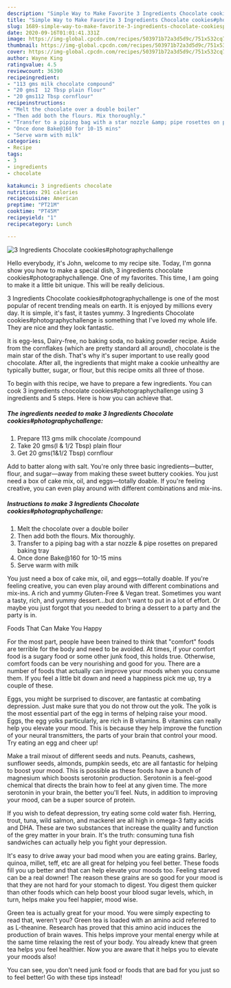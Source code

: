 ```yaml
---
description: "Simple Way to Make Favorite 3 Ingredients Chocolate cookies#photographychallenge"
title: "Simple Way to Make Favorite 3 Ingredients Chocolate cookies#photographychallenge"
slug: 1689-simple-way-to-make-favorite-3-ingredients-chocolate-cookiesphotographychallenge
date: 2020-09-16T01:01:41.331Z
image: https://img-global.cpcdn.com/recipes/503971b72a3d5d9c/751x532cq70/3-ingredients-chocolate-cookiesphotographychallenge-recipe-main-photo.jpg
thumbnail: https://img-global.cpcdn.com/recipes/503971b72a3d5d9c/751x532cq70/3-ingredients-chocolate-cookiesphotographychallenge-recipe-main-photo.jpg
cover: https://img-global.cpcdn.com/recipes/503971b72a3d5d9c/751x532cq70/3-ingredients-chocolate-cookiesphotographychallenge-recipe-main-photo.jpg
author: Wayne King
ratingvalue: 4.5
reviewcount: 36390
recipeingredient:
- "113 gms milk chocolate compound"
- "20 gmsI  12 Tbsp plain flour"
- "20 gms112 Tbsp cornflour"
recipeinstructions:
- "Melt the chocolate over a double boiler"
- "Then add both the flours. Mix thoroughly."
- "Transfer to a piping bag with a star nozzle &amp; pipe rosettes on prepared baking tray"
- "Once done Bake@160 for 10-15 mins"
- "Serve warm with milk"
categories:
- Recipe
tags:
- 3
- ingredients
- chocolate

katakunci: 3 ingredients chocolate 
nutrition: 291 calories
recipecuisine: American
preptime: "PT21M"
cooktime: "PT45M"
recipeyield: "1"
recipecategory: Lunch

---
```



![3 Ingredients Chocolate cookies#photographychallenge](https://img-global.cpcdn.com/recipes/503971b72a3d5d9c/751x532cq70/3-ingredients-chocolate-cookiesphotographychallenge-recipe-main-photo.jpg)

Hello everybody, it's John, welcome to my recipe site. Today, I'm gonna show you how to make a special dish, 3 ingredients chocolate cookies#photographychallenge. One of my favorites. This time, I am going to make it a little bit unique. This will be really delicious.

3 Ingredients Chocolate cookies#photographychallenge is one of the most popular of recent trending meals on earth. It is enjoyed by millions every day. It is simple, it's fast, it tastes yummy. 3 Ingredients Chocolate cookies#photographychallenge is something that I've loved my whole life. They are nice and they look fantastic.

It is egg-less, Dairy-free, no baking soda, no baking powder recipe. Aside from the cornflakes (which are pretty standard all around), chocolate is the main star of the dish. That&#39;s why it&#39;s super important to use really good chocolate. After all, the ingredients that might make a cookie unhealthy are typically butter, sugar, or flour, but this recipe omits all three of those.


To begin with this recipe, we have to prepare a few ingredients. You can cook 3 ingredients chocolate cookies#photographychallenge using 3 ingredients and 5 steps. Here is how you can achieve that.

<!--inarticleads1-->

##### The ingredients needed to make 3 Ingredients Chocolate cookies#photographychallenge:

1. Prepare 113 gms milk chocolate /compound
1. Take 20 gms(I &amp; 1/2 Tbsp) plain flour
1. Get 20 gms(1&amp;1/2 Tbsp) cornflour


Add to batter along with salt. You&#39;re only three basic ingredients—butter, flour, and sugar—away from making these sweet buttery cookies. You just need a box of cake mix, oil, and eggs—totally doable. If you&#39;re feeling creative, you can even play around with different combinations and mix-ins. 

<!--inarticleads2-->

##### Instructions to make 3 Ingredients Chocolate cookies#photographychallenge:

1. Melt the chocolate over a double boiler
1. Then add both the flours. Mix thoroughly.
1. Transfer to a piping bag with a star nozzle &amp; pipe rosettes on prepared baking tray
1. Once done Bake@160 for 10-15 mins
1. Serve warm with milk


You just need a box of cake mix, oil, and eggs—totally doable. If you&#39;re feeling creative, you can even play around with different combinations and mix-ins. A rich and yummy Gluten-Free &amp; Vegan treat. Sometimes you want a tasty, rich, and yummy dessert…but don&#39;t want to put in a lot of effort. Or maybe you just forgot that you needed to bring a dessert to a party and the party is in. 

Foods That Can Make You Happy


For the most part, people have been trained to think that "comfort" foods are terrible for the body and need to be avoided. At times, if your comfort food is a sugary food or some other junk food, this holds true. Otherwise, comfort foods can be very nourishing and good for you. There are a number of foods that actually can improve your moods when you consume them. If you feel a little bit down and need a happiness pick me up, try a couple of these.

Eggs, you might be surprised to discover, are fantastic at combating depression. Just make sure that you do not throw out the yolk. The yolk is the most essential part of the egg in terms of helping raise your mood. Eggs, the egg yolks particularly, are rich in B vitamins. B vitamins can really help you elevate your mood. This is because they help improve the function of your neural transmitters, the parts of your brain that control your mood. Try eating an egg and cheer up!

Make a trail mixout of different seeds and nuts. Peanuts, cashews, sunflower seeds, almonds, pumpkin seeds, etc are all fantastic for helping to boost your mood. This is possible as these foods have a bunch of magnesium which boosts serotonin production. Serotonin is a feel-good chemical that directs the brain how to feel at any given time. The more serotonin in your brain, the better you'll feel. Nuts, in addition to improving your mood, can be a super source of protein.

If you wish to defeat depression, try eating some cold water fish. Herring, trout, tuna, wild salmon, and mackerel are all high in omega-3 fatty acids and DHA. These are two substances that increase the quality and function of the grey matter in your brain. It's the truth: consuming tuna fish sandwiches can actually help you fight your depression. 

It's easy to drive away your bad mood when you are eating grains. Barley, quinoa, millet, teff, etc are all great for helping you feel better. These foods fill you up better and that can help elevate your moods too. Feeling starved can be a real downer! The reason these grains are so good for your mood is that they are not hard for your stomach to digest. You digest them quicker than other foods which can help boost your blood sugar levels, which, in turn, helps make you feel happier, mood wise.

Green tea is actually great for your mood. You were simply expecting to read that, weren't you? Green tea is loaded with an amino acid referred to as L-theanine. Research has proved that this amino acid induces the production of brain waves. This helps improve your mental energy while at the same time relaxing the rest of your body. You already knew that green tea helps you feel healthier. Now you are aware that it helps you to elevate your moods also!

You can see, you don't need junk food or foods that are bad for you just so to feel better! Go  with  these tips  instead!

